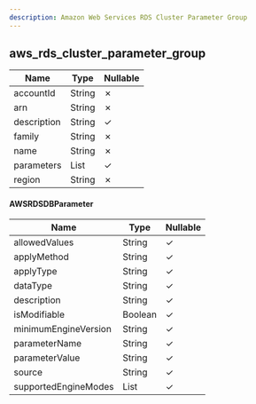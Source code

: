 ```yaml
---
description: Amazon Web Services RDS Cluster Parameter Group
---
```

aws_rds_cluster_parameter_group
-------------------------------

| **Name**    | **Type**                | **Nullable** |
| ----------- | ----------------------- | ------------ |
| accountId   | String                  | &cross;      |
| arn         | String                  | &cross;      |
| description | String                  | &check;      |
| family      | String                  | &cross;      |
| name        | String                  | &cross;      |
| parameters  | List<AWSRDSDBParameter> | &check;      |
| region      | String                  | &cross;      |

#### AWSRDSDBParameter
| **Name**             | **Type**     | **Nullable** |
| -------------------- | ------------ | ------------ |
| allowedValues        | String       | &check;      |
| applyMethod          | String       | &check;      |
| applyType            | String       | &check;      |
| dataType             | String       | &check;      |
| description          | String       | &check;      |
| isModifiable         | Boolean      | &check;      |
| minimumEngineVersion | String       | &check;      |
| parameterName        | String       | &check;      |
| parameterValue       | String       | &check;      |
| source               | String       | &check;      |
| supportedEngineModes | List<String> | &check;      |

